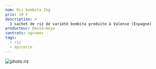```yaml
---
nom: Riz bombita 2kg
prix: 10 €
description: >
  1 sachet de riz de variété bombita produite à Valence (Espagne)
producteur: David-moya
contrats: agrumes
tags: 
  - riz
  - épicerie
---
```


![photo riz](./media/riz.jpg)